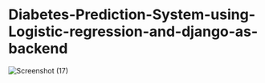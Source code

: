 # Diabetes-Prediction-System-using-Logistic-regression-and-django-as-backend
![Screenshot (17)](https://github.com/Prateik26172/Diabetes-Prediction-System-using-Logistic-regression-and-django-as-backend/assets/127705605/fe0af14f-92e5-4b5a-810b-08abf7013b62)
